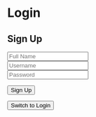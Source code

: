 <html>
<head>
    <meta charset="UTF-8">
    <meta name="viewport" content="width=device-width, initial-scale=1.0">
    <h1>Login</h1>
</head>
<div class="form-container">
    <h2 id="pageTitle">Sign Up</h2>
    <form>
        <input type="text" id="name" class="input" placeholder="Full Name"><br>
        <input type="text" id="user" class="input" placeholder="Username"><br>
        <input type="password" id="pass" class="input" placeholder="Password">
    </form>
    <button class="submit" onclick="signup()">Sign Up</button>
    <p id="error"></p>
    <button onclick="switchToLogin()">Switch to Login</button>
</div>
<script>
function switchToLogin() {
    window.location.href = "http://127.0.0.1:4100/frontcasts/login.html";
}
function signup() {
    data = {
        "name": document.getElementById("name").value,
        "uid": document.getElementById("user").value,
        "password": document.getElementById("pass").value,
        "role": "default"
    }
    let options = {
    method: 'POST',
    headers: {
        'Content-Type':
            'application/json;charset=utf-8'
    },
    body: JSON.stringify(data)
}
    let sign_up = fetch('http://127.0.0.1:8086/api/users/', options);
    sign_up.then(response => {
        if (response.status === 200) {
            window.location.href = "http://127.0.0.1:4100/frontcasts/login.html"
        }
        else if (response.status === 400) {
            document.getElementById("error").innerHTML = "You already have an account! Go to the login page."
        }
    }
        ) 
}
</script>
</html>
